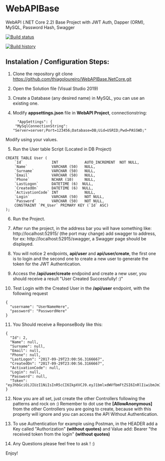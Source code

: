 # WebAPIBase
WebAPI (.NET Core 2.2) Base Project with JWT Auth, Dapper (ORM), MySQL, Password Hash, Swagger

[![Build status](https://ci.appveyor.com/api/projects/status/2g98rixcdtqq89br?svg=true)](https://ci.appveyor.com/project/thiagoloureiro/webapibase-netcore)

[![Build history](https://buildstats.info/appveyor/chart/thiagoloureiro/webapibase-netcore)](https://ci.appveyor.com/project/thiagoloureiro/webapibase-netcore/history)

## Instalation / Configuration Steps:

1) Clone the repository
git clone https://github.com/thiagoloureiro/WebAPIBase.NetCore.git

2) Open the Solution file (Visual Studio 2019)

3) Create a Database (any desired name) in MySQL, you can use an existing one.

4) Modify **appsettings.json** file in **WebAPI Project**, connectionstring:
   ```
     "AppSettings": {
    "MySqlConnectionString": "Server=server;Port=123456;Database=DB;Uid=USRID;Pwd=PASSWD;"
   ```
Modify using your values.

5) Run the User table Script (Located in DB Project)
```
CREATE TABLE User (
    `Id`             INT            AUTO_INCREMENT  NOT NULL,
    `Name`           VARCHAR (50)   NULL,
    `Surname`        VARCHAR (50)   NULL,
    `Email`          VARCHAR (50)   NULL,
    `Phone`          NCHAR (10)     NULL,
    `LastLogon`      DATETIME (6)  NULL,
    `CreatedOn`      DATETIME (6)  NULL,
    `ActivationCode` INT            NULL,
    `Login`          VARCHAR (50)   NOT NULL,
    `Password`       VARCHAR (50)   NOT NULL,
    CONSTRAINT `PK_User` PRIMARY KEY (`Id` ASC)
);

```

6) Run the Project.

7) After run the project, in the address bar you will have something like: http://localhost:52915/ (the port may change) add swagger to address, for ex: http://localhost:52915/swagger, a Swagger page should be displayed.

8) You will notice 2 endpoints, **api/user** and **api/user/create**, the first one is to login and the second one to create a new user to generate the token for the JWT Authentication.

9) Access the **/api/user/create** endpoind and create a new user, you should receive a result "User Created Successfully! :)"

10) Test Login with the Created User in the **/api/user** endpoint, with the following request
```
{
  "username": "UserNameHere",
  "password": "PasswordHere"
}
```
11) You Should receive a ReponseBody like this:
```
{
  "Id": 2,
  "Name": null,
  "Surname": null,
  "Email": null,
  "Phone": null,
  "LastLogon": "2017-09-29T23:00:56.3166667",
  "CreatedOn": "2017-09-29T23:00:56.3166667",
  "ActivationCode": null,
  "Login": null,
  "Password": null,
  "Token": "eyJhbGciOiJIUzI1NiIsInR5cCI6IkpXVCJ9.eyJ1bmlxdWVfbmFtZSI6InRlIiwibmJmIjoxNTA2NzE4ODk0LCJleHAiOjE1MDY3MjAwOTQsImlhdCI6MTUwNjcxODg5NH0.L5LEVLclhj8MSx4stFO44HYRkkdVwb3Pk_ILejRtqVA"
}
```

12) Now you are all set, just create the other Controllers following the patterns and rock on :)
Remember to dot use the **[AllowAnonymous]**  from the other Controllers you are going to create, because with this property will ignore and you can access the API Without Authentication.

13) To use Authentication for example using Postman, in the HEADER add a Key called "Authorization" **(without quotes)** and Value add: Bearer "the received token from the login" **(without quotes)**

14) Any Questions please feel free to ask ! :)

Enjoy!

